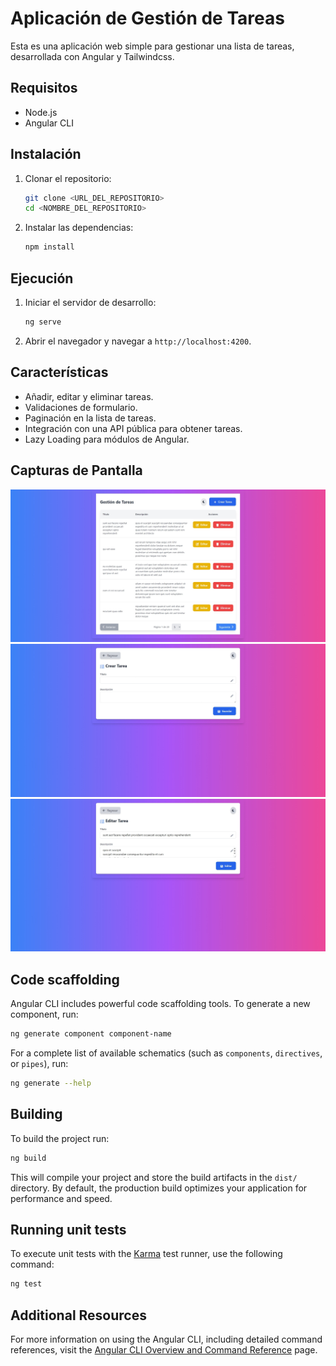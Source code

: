 # Aplicación de Gestión de Tareas

Esta es una aplicación web simple para gestionar una lista de tareas, desarrollada con Angular y Tailwindcss.

## Requisitos

- Node.js
- Angular CLI

## Instalación

1. Clonar el repositorio:
   ```bash
   git clone <URL_DEL_REPOSITORIO>
   cd <NOMBRE_DEL_REPOSITORIO>
   ```

2. Instalar las dependencias:
   ```bash
   npm install
   ```

## Ejecución

1. Iniciar el servidor de desarrollo:
   ```bash
   ng serve
   ```

2. Abrir el navegador y navegar a `http://localhost:4200`.

## Características

- Añadir, editar y eliminar tareas.
- Validaciones de formulario.
- Paginación en la lista de tareas.
- Integración con una API pública para obtener tareas.
- Lazy Loading para módulos de Angular.

## Capturas de Pantalla

![Lista de Tareas](./src/assets/Listado.jpeg)
![Formulario de Creación](./src/assets/Creacion.jpeg)
![Formulario de Edición](./src/assets/Edicion.jpeg)

## Code scaffolding

Angular CLI includes powerful code scaffolding tools. To generate a new component, run:

```bash
ng generate component component-name
```

For a complete list of available schematics (such as `components`, `directives`, or `pipes`), run:

```bash
ng generate --help
```

## Building

To build the project run:

```bash
ng build
```

This will compile your project and store the build artifacts in the `dist/` directory. By default, the production build optimizes your application for performance and speed.

## Running unit tests

To execute unit tests with the [Karma](https://karma-runner.github.io) test runner, use the following command:

```bash
ng test
```

## Additional Resources

For more information on using the Angular CLI, including detailed command references, visit the [Angular CLI Overview and Command Reference](https://angular.dev/tools/cli) page.
